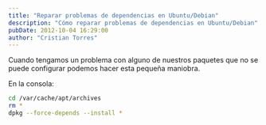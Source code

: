 ```yaml
---
title: "Reparar problemas de dependencias en Ubuntu/Debian"
description: "Cómo reparar problemas de dependencias en Ubuntu/Debian"
pubDate: 2012-10-04 16:29:00
author: "Cristian Torres"
---
```

Cuando tengamos un problema con alguno de nuestros paquetes que no se puede configurar podemos hacer esta pequeña maniobra.<br />

En la consola:
```bash
cd /var/cache/apt/archives
rm *
dpkg --force-depends --install *
```
